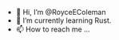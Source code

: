 - 👋 Hi, I’m @RoyceEColeman
- 🌱 I’m currently learning Rust.
- 📫 How to reach me ...

<!---
RoyceEColeman/RoyceEColeman is a ✨ special ✨ repository because its `README.md` (this file) appears on your GitHub profile.
You can click the Preview link to take a look at your changes.
--->
